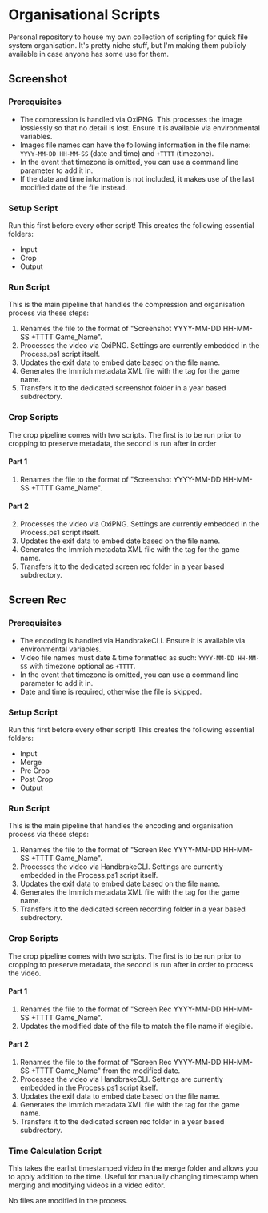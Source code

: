 # Organisational Scripts

Personal repository to house my own collection of scripting for quick file system organisation. It's pretty niche stuff, but I'm making them publicly available in case anyone has some use for them.

## Screenshot

### Prerequisites
- The compression is handled via OxiPNG. This processes the image losslessly so that no detail is lost. Ensure it is available via environmental variables.
- Images file names can have the following information in the file name: `YYYY-MM-DD HH-MM-SS` (date and time) and `+TTTT` (timezone).
- In the event that timezone is omitted, you can use a command line parameter to add it in.
- If the date and time information is not included, it makes use of the last modified date of the file instead.

### Setup Script
Run this first before every other script! This creates the following essential folders:
- Input
- Crop
- Output
  
### Run Script
This is the main pipeline that handles the compression and organisation process via these steps:
1. Renames the file to the format of "Screenshot YYYY-MM-DD HH-MM-SS +TTTT Game_Name".
2. Processes the video via OxiPNG. Settings are currently embedded in the Process.ps1 script itself.
3. Updates the exif data to embed date based on the file name.
4. Generates the Immich metadata XML file with the tag for the game name.
5. Transfers it to the dedicated screenshot folder in a year based subdrectory.

### Crop Scripts
The crop pipeline comes with two scripts. The first is to be run prior to cropping to preserve metadata, the second is run after in order 

#### Part 1
1. Renames the file to the format of "Screenshot YYYY-MM-DD HH-MM-SS +TTTT Game_Name".

#### Part 2
2. Processes the video via OxiPNG. Settings are currently embedded in the Process.ps1 script itself.
3. Updates the exif data to embed date based on the file name.
4. Generates the Immich metadata XML file with the tag for the game name.
5. Transfers it to the dedicated screen rec folder in a year based subdrectory.


## Screen Rec

### Prerequisites
- The encoding is handled via HandbrakeCLI. Ensure it is available via environmental variables.
- Video file names must date & time formatted as such: `YYYY-MM-DD HH-MM-SS` with timezone optional as `+TTTT`.
- In the event that timezone is omitted, you can use a command line parameter to add it in.
- Date and time is required, otherwise the file is skipped.

### Setup Script
Run this first before every other script! This creates the following essential folders:
- Input
- Merge
- Pre Crop
- Post Crop
- Output

### Run Script
This is the main pipeline that handles the encoding and organisation process via these steps:

1. Renames the file to the format of "Screen Rec YYYY-MM-DD HH-MM-SS +TTTT Game_Name".
2. Processes the video via HandbrakeCLI. Settings are currently embedded in the Process.ps1 script itself.
3. Updates the exif data to embed date based on the file name.
4. Generates the Immich metadata XML file with the tag for the game name.
5. Transfers it to the dedicated screen recording folder in a year based subdrectory.

### Crop Scripts
The crop pipeline comes with two scripts. The first is to be run prior to cropping to preserve metadata, the second is run after in order to process the video.

#### Part 1
1. Renames the file to the format of "Screen Rec YYYY-MM-DD HH-MM-SS +TTTT Game_Name".
2. Updates the modified date of the file to match the file name if elegible.

#### Part 2
1. Renames the file to the format of "Screen Rec YYYY-MM-DD HH-MM-SS +TTTT Game_Name" from the modified date.
2. Processes the video via HandbrakeCLI. Settings are currently embedded in the Process.ps1 script itself.
3. Updates the exif data to embed date based on the file name.
4. Generates the Immich metadata XML file with the tag for the game name.
5. Transfers it to the dedicated screen rec folder in a year based subdrectory.

### Time Calculation Script
This takes the earlist timestamped video in the merge folder and allows you to apply addition to the time. Useful for manually changing timestamp when merging and modifying videos in a video editor.

No files are modified in the process.
